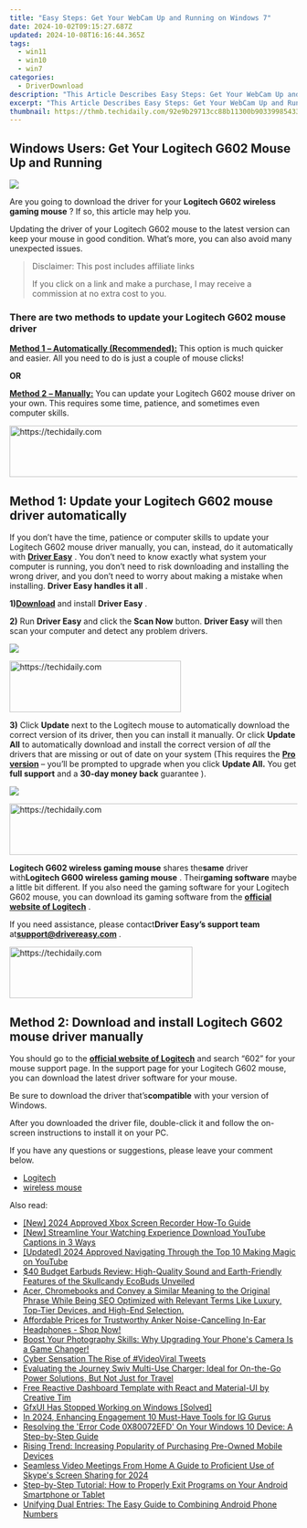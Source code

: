 ```yaml
---
title: "Easy Steps: Get Your WebCam Up and Running on Windows 7"
date: 2024-10-02T09:15:27.687Z
updated: 2024-10-08T16:16:44.365Z
tags:
  - win11
  - win10
  - win7
categories:
  - DriverDownload
description: "This Article Describes Easy Steps: Get Your WebCam Up and Running on Windows 7"
excerpt: "This Article Describes Easy Steps: Get Your WebCam Up and Running on Windows 7"
thumbnail: https://thmb.techidaily.com/92e9b29713cc88b11300b903399854331375d2de8a951965b47ae1bc4c0fa3c6.jpg
---
```


## Windows Users: Get Your Logitech G602 Mouse Up and Running

![](https://images.drivereasy.com/wp-content/uploads/2018/10/2397012_ra-1-300x232.jpg)

 Are you going to download the driver for your **Logitech G602 wireless gaming mouse** ? If so, this article may help you.

 Updating the driver of your Logitech G602 mouse to the latest version can keep your mouse in good condition. What’s more, you can also avoid many unexpected issues.

>  Disclaimer: This post includes affiliate links
>
>  If you click on a link and make a purchase, I may receive a commission at no extra cost to you.
>

### There are two methods to update your Logitech G602 mouse driver

[**Method 1** **– Automatically (Recommended):**](https://www.drivereasy.com/knowledge/logitech-g602-driver-download-for-windows/#auto) This option is much quicker and easier. All you need to do is just a couple of mouse clicks!

**OR**

[**Method 2** **– Manually:**](https://tools.techidaily.com/drivereasy/download/) You can update your Logitech G602 mouse driver on your own. This requires some time, patience, and sometimes even computer skills.

<!-- affiliate ads begin -->
<a href="https://appsumo.8odi.net/c/5597632/2075471/7443" target="_top" id="2075471">
  <img src="//a.impactradius-go.com/display-ad/7443-2075471" border="0" alt="https://techidaily.com" width="728" height="90"/>
</a>
<img height="0" width="0" src="https://appsumo.8odi.net/i/5597632/2075471/7443" style="position:absolute;visibility:hidden;" border="0" />
<!-- affiliate ads end -->

## Method 1: Update your Logitech G602 mouse driver automatically

 If you don’t have the time, patience or computer skills to update your Logitech G602 mouse driver manually, you can, instead, do it automatically with **[Driver Easy](https://tools.techidaily.com/drivereasy/download/)**  .  You don’t need to know exactly what system your computer is running, you don’t need to risk downloading and installing the wrong driver, and you don’t need to worry about making a mistake when installing. **Driver Easy handles it all** .

 **1)[Download](https://tools.techidaily.com/drivereasy/download/)** and install **Driver Easy** .

**2)** Run **Driver Easy** and click the **Scan Now** button. **Driver Easy**  will then scan your computer and detect any problem drivers.

![](https://images.drivereasy.com/wp-content/uploads/2018/10/Snap149.png)

<!-- affiliate ads begin -->
<a href="https://aligracehair.sjv.io/c/5597632/1885999/19272" target="_top" id="1885999">
  <img src="//a.impactradius-go.com/display-ad/19272-1885999" border="0" alt="https://techidaily.com" width="300" height="90"/>
</a>
<img height="0" width="0" src="https://aligracehair.sjv.io/i/5597632/1885999/19272" style="position:absolute;visibility:hidden;" border="0" />
<!-- affiliate ads end -->

**3)** Click **Update**  next to the Logitech mouse to automatically download the correct version of its driver, then you can install it manually. Or click **Update All**  to automatically download and install the correct version of _all_ the drivers that are missing or out of date on your system (This requires the **[Pro version](https://tools.techidaily.com/drivereasy/download/)**  – you’ll be prompted to upgrade when you click **Update All.**  You get **full support** and a **30-day money back** guarantee ).

![](https://images.drivereasy.com/wp-content/uploads/2018/10/Snap148.png)

<!-- affiliate ads begin -->
<a href="https://ephamedtechinc.pxf.io/c/5597632/2137212/26400" target="_top" id="2137212">
  <img src="//a.impactradius-go.com/display-ad/26400-2137212" border="0" alt="https://techidaily.com" width="728" height="90"/>
</a>
<img height="0" width="0" src="https://ephamedtechinc.pxf.io/i/5597632/2137212/26400" style="position:absolute;visibility:hidden;" border="0" />
<!-- affiliate ads end -->

**Logitech G602 wireless gaming mouse** shares the**same** driver with**Logitech G600 wireless gaming mouse** . Their**gaming software** maybe a little bit different. If you also need the gaming software for your Logitech G602 mouse, you can download its gaming software from the **[official website of Logitech](https://www.logitech.com/en-us)**  .

 If you need assistance, please contact**Driver Easy’s support team** at[**support@drivereasy.com**](https://tools.techidaily.com/drivereasy/download/) .

<!-- affiliate ads begin -->
<a href="https://wigfever.sjv.io/c/5597632/2014850/22899" target="_top" id="2014850">
  <img src="//a.impactradius-go.com/display-ad/22899-2014850" border="0" alt="https://techidaily.com" width="320" height="90"/>
</a>
<img height="0" width="0" src="https://wigfever.sjv.io/i/5597632/2014850/22899" style="position:absolute;visibility:hidden;" border="0" />
<!-- affiliate ads end -->

## Method 2: Download and install Logitech G602 mouse driver manually

 You should go to the **[official website of Logitech](https://www.logitech.com/en-us)**  and search “602” for your mouse support page. In the support page for your Logitech G602 mouse, you can download the latest driver software for your mouse.

 Be sure to download the driver that’s**compatible** with your version of Windows.

 After you downloaded the driver file, double-click it and follow the on-screen instructions to install it on your PC.

 If you have any questions or suggestions, please leave your comment below.

* [Logitech](https://tools.techidaily.com/drivereasy/download/)
* [wireless mouse](https://tools.techidaily.com/drivereasy/download/)

<ins class="adsbygoogle"
     style="display:block"
     data-ad-format="autorelaxed"
     data-ad-client="ca-pub-7571918770474297"
     data-ad-slot="1223367746"></ins>

<ins class="adsbygoogle"
     style="display:block"
     data-ad-client="ca-pub-7571918770474297"
     data-ad-slot="8358498916"
     data-ad-format="auto"
     data-full-width-responsive="true"></ins>

<span class="atpl-alsoreadstyle">Also read:</span>
<div><ul>
<li><a href="https://digital-screen-recording.techidaily.com/new-2024-approved-xbox-screen-recorder-how-to-guide/"><u>[New] 2024 Approved Xbox Screen Recorder How-To Guide</u></a></li>
<li><a href="https://some-approaches.techidaily.com/new-streamline-your-watching-experience-download-youtube-captions-in-3-ways/"><u>[New] Streamline Your Watching Experience Download YouTube Captions in 3 Ways</u></a></li>
<li><a href="https://youtube-zero.techidaily.com/ed-2024-approved-navigating-through-the-top-10-making-magic-on-youtube/"><u>[Updated] 2024 Approved Navigating Through the Top 10 Making Magic on YouTube</u></a></li>
<li><a href="https://hardware-updates.techidaily.com/40-budget-earbuds-review-high-quality-sound-and-earth-friendly-features-of-the-skullcandy-ecobuds-unveiled/"><u>$40 Budget Earbuds Review: High-Quality Sound and Earth-Friendly Features of the Skullcandy EcoBuds Unveiled</u></a></li>
<li><a href="https://hardware-updates.techidaily.com/acer-chromebooks-and-convey-a-similar-meaning-to-the-original-phrase-while-being-seo-optimized-with-relevant-terms-like-luxury-top-tier-devices-and-high-end18/"><u>Acer, Chromebooks and Convey a Similar Meaning to the Original Phrase While Being SEO Optimized with Relevant Terms Like Luxury, Top-Tier Devices, and High-End Selection.</u></a></li>
<li><a href="https://hardware-updates.techidaily.com/affordable-prices-for-trustworthy-anker-noise-cancelling-in-ear-headphones-shop-now/"><u>Affordable Prices for Trustworthy Anker Noise-Cancelling In-Ear Headphones - Shop Now!</u></a></li>
<li><a href="https://hardware-updates.techidaily.com/boost-your-photography-skills-why-upgrading-your-phones-camera-is-a-game-changer/"><u>Boost Your Photography Skills: Why Upgrading Your Phone's Camera Is a Game Changer!</u></a></li>
<li><a href="https://twitter-videos.techidaily.com/cyber-sensation-the-rise-of-videoviral-tweets/"><u>Cyber Sensation The Rise of #VideoViral Tweets</u></a></li>
<li><a href="https://hardware-updates.techidaily.com/evaluating-the-journey-swiv-multi-use-charger-ideal-for-on-the-go-power-solutions-but-not-just-for-travel/"><u>Evaluating the Journey Swiv Multi-Use Charger: Ideal for On-the-Go Power Solutions, But Not Just for Travel</u></a></li>
<li><a href="https://discover-exceptional.techidaily.com/free-reactive-dashboard-template-with-react-and-material-ui-by-creative-tim/"><u>Free Reactive Dashboard Template with React and Material-UI by Creative Tim</u></a></li>
<li><a href="https://network-issues.techidaily.com/gfxui-has-stopped-working-on-windows-solved/"><u>GfxUI Has Stopped Working on Windows [Solved]</u></a></li>
<li><a href="https://instagram-video-files.techidaily.com/in-2024-enhancing-engagement-10-must-have-tools-for-ig-gurus/"><u>In 2024, Enhancing Engagement 10 Must-Have Tools for IG Gurus</u></a></li>
<li><a href="https://common-error.techidaily.com/resolving-the-error-code-0x80072efd-on-your-windows-10-device-a-step-by-step-guide/"><u>Resolving the 'Error Code 0X80072EFD' On Your Windows 10 Device: A Step-by-Step Guide</u></a></li>
<li><a href="https://hardware-updates.techidaily.com/rising-trend-increasing-popularity-of-purchasing-pre-owned-mobile-devices/"><u>Rising Trend: Increasing Popularity of Purchasing Pre-Owned Mobile Devices</u></a></li>
<li><a href="https://remote-screen-capture.techidaily.com/seamless-video-meetings-from-home-a-guide-to-proficient-use-of-skypes-screen-sharing-for-2024/"><u>Seamless Video Meetings From Home A Guide to Proficient Use of Skype's Screen Sharing for 2024</u></a></li>
<li><a href="https://hardware-updates.techidaily.com/step-by-step-tutorial-how-to-properly-exit-programs-on-your-android-smartphone-or-tablet/"><u>Step-by-Step Tutorial: How to Properly Exit Programs on Your Android Smartphone or Tablet</u></a></li>
<li><a href="https://hardware-updates.techidaily.com/unifying-dual-entries-the-easy-guide-to-combining-android-phone-numbers/"><u>Unifying Dual Entries: The Easy Guide to Combining Android Phone Numbers</u></a></li>
</ul></div>

